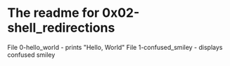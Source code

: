 # The readme for 0x02-shell_redirections
File 0-hello_world - prints "Hello, World"
File 1-confused_smiley - displays confused smiley
